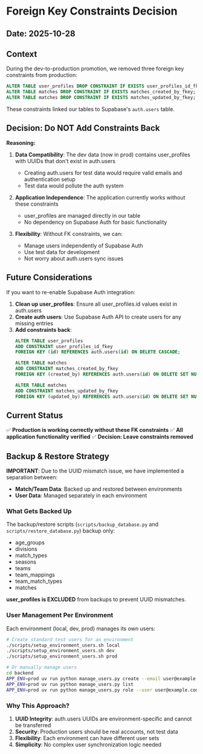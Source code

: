 # Foreign Key Constraints Decision

## Date: 2025-10-28

## Context

During the dev-to-production promotion, we removed three foreign key constraints from production:

```sql
ALTER TABLE user_profiles DROP CONSTRAINT IF EXISTS user_profiles_id_fkey;
ALTER TABLE matches DROP CONSTRAINT IF EXISTS matches_created_by_fkey;
ALTER TABLE matches DROP CONSTRAINT IF EXISTS matches_updated_by_fkey;
```

These constraints linked our tables to Supabase's `auth.users` table.

## Decision: Do NOT Add Constraints Back

**Reasoning:**

1. **Data Compatibility**: The dev data (now in prod) contains user_profiles with UUIDs that don't exist in auth.users
   - Creating auth.users for test data would require valid emails and authentication setup
   - Test data would pollute the auth system

2. **Application Independence**: The application currently works without these constraints
   - user_profiles are managed directly in our table
   - No dependency on Supabase Auth for basic functionality

3. **Flexibility**: Without FK constraints, we can:
   - Manage users independently of Supabase Auth
   - Use test data for development
   - Not worry about auth.users sync issues

## Future Considerations

If you want to re-enable Supabase Auth integration:

1. **Clean up user_profiles**: Ensure all user_profiles.id values exist in auth.users
2. **Create auth users**: Use Supabase Auth API to create users for any missing entries
3. **Add constraints back**:
   ```sql
   ALTER TABLE user_profiles
   ADD CONSTRAINT user_profiles_id_fkey
   FOREIGN KEY (id) REFERENCES auth.users(id) ON DELETE CASCADE;

   ALTER TABLE matches
   ADD CONSTRAINT matches_created_by_fkey
   FOREIGN KEY (created_by) REFERENCES auth.users(id) ON DELETE SET NULL;

   ALTER TABLE matches
   ADD CONSTRAINT matches_updated_by_fkey
   FOREIGN KEY (updated_by) REFERENCES auth.users(id) ON DELETE SET NULL;
   ```

## Current Status

✅ **Production is working correctly without these FK constraints**
✅ **All application functionality verified**
✅ **Decision: Leave constraints removed**

## Backup & Restore Strategy

**IMPORTANT**: Due to the UUID mismatch issue, we have implemented a separation between:
- **Match/Team Data**: Backed up and restored between environments
- **User Data**: Managed separately in each environment

### What Gets Backed Up

The backup/restore scripts (`scripts/backup_database.py` and `scripts/restore_database.py`) backup only:
- age_groups
- divisions
- match_types
- seasons
- teams
- team_mappings
- team_match_types
- matches

**user_profiles is EXCLUDED** from backups to prevent UUID mismatches.

### User Management Per Environment

Each environment (local, dev, prod) manages its own users:

```bash
# Create standard test users for an environment
./scripts/setup_environment_users.sh local
./scripts/setup_environment_users.sh dev
./scripts/setup_environment_users.sh prod

# Or manually manage users
cd backend
APP_ENV=prod uv run python manage_users.py create --email user@example.com --role admin
APP_ENV=prod uv run python manage_users.py list
APP_ENV=prod uv run python manage_users.py role --user user@example.com --role admin
```

### Why This Approach?

1. **UUID Integrity**: auth.users UUIDs are environment-specific and cannot be transferred
2. **Security**: Production users should be real accounts, not test data
3. **Flexibility**: Each environment can have different user sets
4. **Simplicity**: No complex user synchronization logic needed

